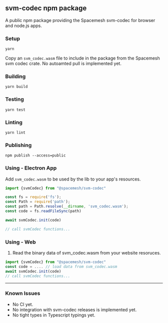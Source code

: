 ## svm-codec npm package
A public npm package providing the Spacemesh svm-codec for browser and node.js apps.

### Setup
`yarn`

Copy an `svm_codec.wasm` file to include in the package from the Spacemesh svm codec crate. No autoamted pull is implemented yet.

### Building
`yarn build`

### Testing
`yarn test`

### Linting
`yarn lint`

### Publishing
`npm publish --access=public`

### Using - Electron App

Add `svm_codec.wasm` to be used by the lib to your app's resources.

```TypeScript
import {svmCodec} from "@spacemesh/svm-codec"

const fs = require('fs');
const Path = require('path');
const path = Path.resolve(__dirname, 'svm_codec.wasm');
const code = fs.readFileSync(path)

await svmCodec.init(code)

// call svmCodec functions...

```

### Using - Web

1. Read the binary data of svm_codec.wasm from your website resoruces.

```TypeScript
import {svmCodec} from "@spacemesh/svm-codec"
const code = .... // load data from svm_codec.wasm
await svmCodec.init(code)
// call svmCodec functions...
```
-----

### Known Issues
- No CI yet.
- No integration with svm-codec releases is implemented yet.
- No tight types in Typescript typings yet.

